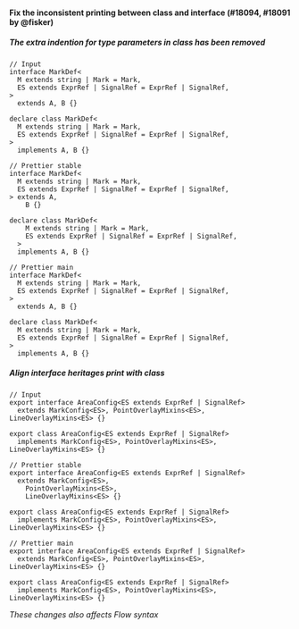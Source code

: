 #### Fix the inconsistent printing between class and interface (#18094, #18091 by @fisker)

##### The extra indention for type parameters in class has been removed

<!-- prettier-ignore -->
```tsx
// Input
interface MarkDef<
  M extends string | Mark = Mark,
  ES extends ExprRef | SignalRef = ExprRef | SignalRef,
>
  extends A, B {}

declare class MarkDef<
  M extends string | Mark = Mark,
  ES extends ExprRef | SignalRef = ExprRef | SignalRef,
>
  implements A, B {}

// Prettier stable
interface MarkDef<
  M extends string | Mark = Mark,
  ES extends ExprRef | SignalRef = ExprRef | SignalRef,
> extends A,
    B {}

declare class MarkDef<
    M extends string | Mark = Mark,
    ES extends ExprRef | SignalRef = ExprRef | SignalRef,
  >
  implements A, B {}

// Prettier main
interface MarkDef<
  M extends string | Mark = Mark,
  ES extends ExprRef | SignalRef = ExprRef | SignalRef,
>
  extends A, B {}

declare class MarkDef<
  M extends string | Mark = Mark,
  ES extends ExprRef | SignalRef = ExprRef | SignalRef,
>
  implements A, B {}
```

##### Align interface heritages print with class

<!-- prettier-ignore -->
```tsx
// Input
export interface AreaConfig<ES extends ExprRef | SignalRef>
  extends MarkConfig<ES>, PointOverlayMixins<ES>, LineOverlayMixins<ES> {}

export class AreaConfig<ES extends ExprRef | SignalRef>
  implements MarkConfig<ES>, PointOverlayMixins<ES>, LineOverlayMixins<ES> {}

// Prettier stable
export interface AreaConfig<ES extends ExprRef | SignalRef>
  extends MarkConfig<ES>,
    PointOverlayMixins<ES>,
    LineOverlayMixins<ES> {}

export class AreaConfig<ES extends ExprRef | SignalRef>
  implements MarkConfig<ES>, PointOverlayMixins<ES>, LineOverlayMixins<ES> {}

// Prettier main
export interface AreaConfig<ES extends ExprRef | SignalRef>
  extends MarkConfig<ES>, PointOverlayMixins<ES>, LineOverlayMixins<ES> {}

export class AreaConfig<ES extends ExprRef | SignalRef>
  implements MarkConfig<ES>, PointOverlayMixins<ES>, LineOverlayMixins<ES> {}
```

_These changes also affects Flow syntax_
